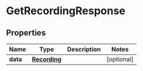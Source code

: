 

# GetRecordingResponse


## Properties

Name | Type | Description | Notes
------------ | ------------- | ------------- | -------------
**data** | [**Recording**](Recording.md) |  |  [optional]



